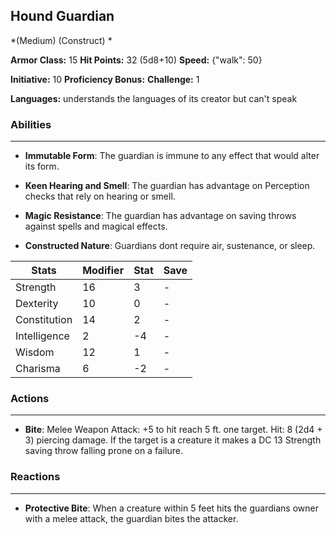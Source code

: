 ## Hound Guardian
*(Medium) (Construct) *

**Armor Class:** 15
**Hit Points:** 32 (5d8+10)
**Speed:** {"walk": 50}

**Initiative:** 10
**Proficiency Bonus:**
**Challenge:** 1

**Languages:** understands the languages of its creator but can't speak

### Abilities
 --- 
- **Immutable Form**: The guardian is immune to any effect that would alter its form.

- **Keen Hearing and Smell**: The guardian has advantage on Perception checks that rely on hearing or smell.

- **Magic Resistance**: The guardian has advantage on saving throws against spells and magical effects.

- **Constructed Nature**: Guardians dont require air, sustenance, or sleep.



| Stats | Modifier | Stat | Save
| ---- | ---- | ---- | ---- |
| Strength | 16 | 3 | - |
| Dexterity | 10 | 0 | - |
| Constitution | 14 | 2 | - |
| Intelligence | 2 | -4 | - |
| Wisdom | 12 | 1 | - |
| Charisma | 6 | -2 | - |

### Actions
 --- 
- **Bite**: Melee Weapon Attack: +5 to hit  reach 5 ft.  one target. Hit: 8 (2d4 + 3) piercing damage. If the target is a creature  it makes a DC 13 Strength saving throw  falling prone on a failure.

### Reactions
 --- 
- **Protective Bite**: When a creature within 5 feet hits the guardians owner with a melee attack, the guardian bites the attacker.

